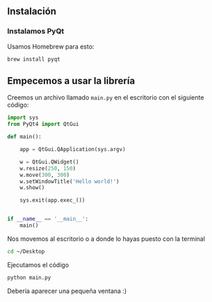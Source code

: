 ## Instalación


### Instalamos PyQt
Usamos Homebrew para esto:
```sh
brew install pyqt
```


## Empecemos a usar la librería

Creemos un archivo llamado `main.py` en el escritorio con el siguiente código:
```python
import sys
from PyQt4 import QtGui

def main():

    app = QtGui.QApplication(sys.argv)

    w = QtGui.QWidget()
    w.resize(250, 150)
    w.move(300, 300)
    w.setWindowTitle('Hello world!')
    w.show()

    sys.exit(app.exec_())


if __name__ == '__main__':
    main()
```

Nos movemos al escritorio o a donde lo hayas puesto con la terminal
```sh
cd ~/Desktop
```

Ejecutamos el código
```sh
python main.py
```

Debería aparecer una pequeña ventana :)